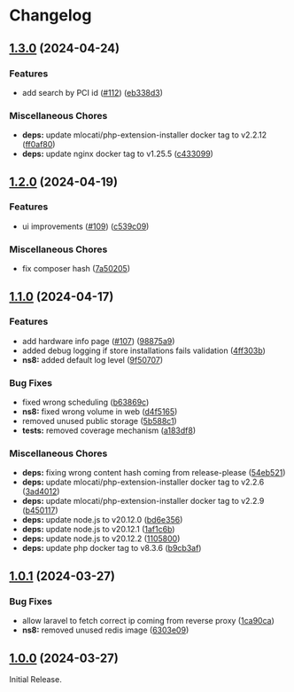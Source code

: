 # Changelog

## [1.3.0](https://github.com/NethServer/phonehome-server/compare/v1.2.0...v1.3.0) (2024-04-24)


### Features

* add search by PCI id ([#112](https://github.com/NethServer/phonehome-server/issues/112)) ([eb338d3](https://github.com/NethServer/phonehome-server/commit/eb338d38b1190f62269f9b2c33fafd3c1f015c11))


### Miscellaneous Chores

* **deps:** update mlocati/php-extension-installer docker tag to v2.2.12 ([ff0af80](https://github.com/NethServer/phonehome-server/commit/ff0af80887559b9b46d1fb5ca0d83fe79ed1d5f7))
* **deps:** update nginx docker tag to v1.25.5 ([c433099](https://github.com/NethServer/phonehome-server/commit/c433099c503e200d59fa7d0b1c901afbda88d506))

## [1.2.0](https://github.com/NethServer/phonehome-server/compare/v1.1.0...v1.2.0) (2024-04-19)


### Features

* ui improvements ([#109](https://github.com/NethServer/phonehome-server/issues/109)) ([c539c09](https://github.com/NethServer/phonehome-server/commit/c539c098a09eeb9697f8fe3f1bc0cfdc1fabd111))


### Miscellaneous Chores

* fix composer hash ([7a50205](https://github.com/NethServer/phonehome-server/commit/7a50205ee638587efb100b5b1b2a97d8d1d7cdf6))

## [1.1.0](https://github.com/NethServer/phonehome-server/compare/v1.0.1...v1.1.0) (2024-04-17)


### Features

* add hardware info page ([#107](https://github.com/NethServer/phonehome-server/issues/107)) ([98875a9](https://github.com/NethServer/phonehome-server/commit/98875a94596e74cc3893482d840ed50b169528ca))
* added debug logging if store installations fails validation ([4ff303b](https://github.com/NethServer/phonehome-server/commit/4ff303bd9a57be2e15d46376637439242da81cc3))
* **ns8:** added default log level ([9f50707](https://github.com/NethServer/phonehome-server/commit/9f507077617195fac3d827540d164cf3648a805e))


### Bug Fixes

* fixed wrong scheduling ([b63869c](https://github.com/NethServer/phonehome-server/commit/b63869cc723d9a1a91a1166fa320622aa3a24053))
* **ns8:** fixed wrong volume in web ([d4f5165](https://github.com/NethServer/phonehome-server/commit/d4f516597d614c7d2f38afd89da0dca999b70f6b))
* removed unused public storage ([5b588c1](https://github.com/NethServer/phonehome-server/commit/5b588c1b9c69edc15b8bc7f4505b7982ca4cf37a))
* **tests:** removed coverage mechanism ([a183df8](https://github.com/NethServer/phonehome-server/commit/a183df8250e11fae877d8f1d7d864be64f6b57bd))


### Miscellaneous Chores

* **deps:** fixing wrong content hash coming from release-please ([54eb521](https://github.com/NethServer/phonehome-server/commit/54eb5215add9b5624b039da0954bf17ab89dce73))
* **deps:** update mlocati/php-extension-installer docker tag to v2.2.6 ([3ad4012](https://github.com/NethServer/phonehome-server/commit/3ad401266ea26efecf20ce3d93aa7bf63e2f2897))
* **deps:** update mlocati/php-extension-installer docker tag to v2.2.9 ([b450117](https://github.com/NethServer/phonehome-server/commit/b4501176120c48b0ec22cbbfac6ea500eaaab019))
* **deps:** update node.js to v20.12.0 ([bd6e356](https://github.com/NethServer/phonehome-server/commit/bd6e356ab0fd345a913826e0f5c62e418911c271))
* **deps:** update node.js to v20.12.1 ([1af1c6b](https://github.com/NethServer/phonehome-server/commit/1af1c6bf08ad4c26e37612ecf21d1987e848a62c))
* **deps:** update node.js to v20.12.2 ([1105800](https://github.com/NethServer/phonehome-server/commit/1105800af08e6e8b1fae30973f33ac1f213b4c4b))
* **deps:** update php docker tag to v8.3.6 ([b9cb3af](https://github.com/NethServer/phonehome-server/commit/b9cb3aff0302b88b48d50351d49acf404adbb6c9))

## [1.0.1](https://github.com/NethServer/phonehome-server/compare/v1.0.0...v1.0.1) (2024-03-27)


### Bug Fixes

* allow laravel to fetch correct ip coming from reverse proxy ([1ca90ca](https://github.com/NethServer/phonehome-server/commit/1ca90ca7615a4597f778acb04a1de90be9e3806d))
* **ns8:** removed unused redis image ([6303e09](https://github.com/NethServer/phonehome-server/commit/6303e095171b35c90af2ba7a20a7f8a10d076bf1))

## [1.0.0](https://github.com/NethServer/phonehome-server/compare/0.3.2...v1.0.0) (2024-03-27)

Initial Release.
